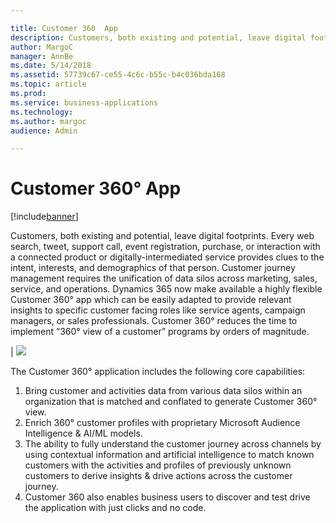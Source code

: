 ```yaml
---

title: Customer 360  App
description: Customers, both existing and potential, leave digital footprints.
author: MargoC
manager: AnnBe
ms.date: 5/14/2018
ms.assetid: 57739c67-ce55-4c6c-b55c-b4c036bda168
ms.topic: article
ms.prod: 
ms.service: business-applications
ms.technology: 
ms.author: margoc
audience: Admin

---
```

#  Customer 360° App


[!include[banner](../../../includes/banner.md)]

Customers, both existing and potential, leave digital footprints. Every web
search, tweet, support call, event registration, purchase, or interaction with a
connected product or digitally-intermediated service provides clues to the
intent, interests, and demographics of that person. Customer journey management
requires the unification of data silos across marketing, sales, service, and
operations. Dynamics 365 now make available a highly flexible Customer 360° app
which can be easily adapted to provide relevant insights to specific customer
facing roles like service agents, campaign managers, or sales professionals. Customer 360° reduces the time to implement “360° view of a customer” programs by orders of magnitude.

| ![](media/customer-360-app-1.png "")
<!-- picture -->


The Customer 360° application includes the following core capabilities:

1.	Bring customer and activities data from various data silos within an organization that is matched and conflated to generate Customer 360° view. 
2.	Enrich 360° customer profiles with proprietary Microsoft Audience Intelligence & AI/ML models.
3.	The ability to fully understand the customer journey across channels by using contextual information and artificial intelligence to match known customers with the activities and profiles of previously unknown customers to derive insights & drive actions across the customer journey. 
4. Customer 360 also enables business users to discover and test drive the application with just clicks and no code. 

